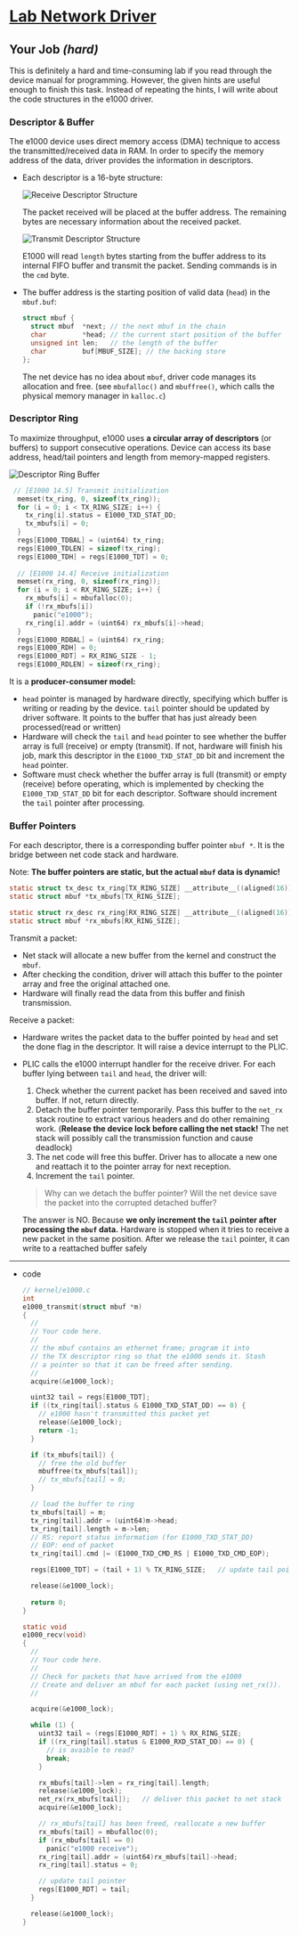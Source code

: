 # [Lab Network Driver](https://pdos.csail.mit.edu/6.828/2021/labs/net.html)

## Your Job *(hard)*

This is definitely a hard and time-consuming lab if you read through the device manual for programming. However, the given hints are useful enough to finish this task. Instead of repeating the hints, I will write about the code structures in the e1000 driver.

### Descriptor & Buffer

The e1000 device uses direct memory access (DMA) technique to access the transmitted/received data in RAM. In order to specify the memory address of the data, driver provides the information in descriptors.

- Each descriptor is a 16-byte structure:

    ![Receive Descriptor Structure](assets/recv-descriptor.png)

    The packet received will be placed at the buffer address. The remaining bytes are necessary information about the received packet.

    ![Transmit Descriptor Structure](assets/trans-descriptor.png)

    E1000 will read `length` bytes starting from the buffer address to its internal FIFO buffer and transmit the packet. Sending commands is in the `cmd` byte.

- The buffer address is the starting position of valid data (`head`) in the `mbuf.buf`:

    ```c
    struct mbuf {
      struct mbuf  *next; // the next mbuf in the chain
      char         *head; // the current start position of the buffer
      unsigned int len;   // the length of the buffer
      char         buf[MBUF_SIZE]; // the backing store
    };
    ```

    The net device has no idea about `mbuf`, driver code manages its allocation and free. (see `mbufalloc()` and `mbuffree()`, which calls the physical memory manager in `kalloc.c`)

### Descriptor Ring

To maximize throughput, e1000 uses **a circular array of descriptors** (or buffers) to support consecutive operations. Device can access its base address, head/tail pointers and length from memory-mapped registers.

![Descriptor Ring Buffer](assets/descriptor-ring.png)

```c
 // [E1000 14.5] Transmit initialization
  memset(tx_ring, 0, sizeof(tx_ring));
  for (i = 0; i < TX_RING_SIZE; i++) {
    tx_ring[i].status = E1000_TXD_STAT_DD;
    tx_mbufs[i] = 0;
  }
  regs[E1000_TDBAL] = (uint64) tx_ring;
  regs[E1000_TDLEN] = sizeof(tx_ring);
  regs[E1000_TDH] = regs[E1000_TDT] = 0;
  
  // [E1000 14.4] Receive initialization
  memset(rx_ring, 0, sizeof(rx_ring));
  for (i = 0; i < RX_RING_SIZE; i++) {
    rx_mbufs[i] = mbufalloc(0);
    if (!rx_mbufs[i])
      panic("e1000");
    rx_ring[i].addr = (uint64) rx_mbufs[i]->head;
  }
  regs[E1000_RDBAL] = (uint64) rx_ring;
  regs[E1000_RDH] = 0;
  regs[E1000_RDT] = RX_RING_SIZE - 1;
  regs[E1000_RDLEN] = sizeof(rx_ring);
```

It is a **producer-consumer model:**

- `head` pointer is managed by hardware directly, specifying which buffer is writing or reading by the device. `tail` pointer should be updated by driver software. It points to the buffer that has just already been processed(read or written)
- Hardware will check the `tail` and `head` pointer to see whether the buffer array is full (receive) or empty (transmit). If not, hardware will finish his job, mark this descriptor in the `E1000_TXD_STAT_DD` bit and increment the `head` pointer.
- Software must check whether the buffer array is full (transmit) or empty (receive) before operating, which is implemented by checking the `E1000_TXD_STAT_DD` bit for each descriptor. Software should increment the `tail` pointer after processing.

### Buffer Pointers

For each descriptor, there is a corresponding buffer pointer `mbuf *`. It is the bridge between net code stack and hardware.

Note: **The buffer pointers are static, but the actual `mbuf` data is dynamic!**

```c
static struct tx_desc tx_ring[TX_RING_SIZE] __attribute__((aligned(16)));
static struct mbuf *tx_mbufs[TX_RING_SIZE];

static struct rx_desc rx_ring[RX_RING_SIZE] __attribute__((aligned(16)));
static struct mbuf *rx_mbufs[RX_RING_SIZE];
```

Transmit a packet:

- Net stack will allocate a new buffer from the kernel and construct the `mbuf`.
- After checking the condition, driver will attach this buffer to the pointer array and free the original attached one.
- Hardware will finally read the data from this buffer and finish transmission.

Receive a packet:

- Hardware writes the packet data to the buffer pointed by `head` and set the done flag in the descriptor. It will raise a device interrupt to the PLIC.
- PLIC calls the e1000 interrupt handler for the receive driver. For each buffer lying between `tail` and `head`, the driver will:
    1. Check whether the current packet has been received and saved into buffer. If not, return directly.
    2. Detach the buffer pointer temporarily. Pass this buffer to the `net_rx` stack routine to extract various headers and do other remaining work. (**Release the device lock before calling the net stack!** The net stack will possibly call the transmission function and cause deadlock)
    3. The net code will free this buffer. Driver has to allocate a new one and reattach it to the pointer array for next reception.
    4. Increment the `tail` pointer.

    > Why can we detach the buffer pointer? Will the net device save the packet into the corrupted detached buffer?
    >

    The answer is NO. Because **we only increment the `tail` pointer after processing the `mbuf` data.** Hardware is stopped when it tries to receive a new packet in the same position. After we release the `tail` pointer, it can write to a reattached buffer safely

---

- code

    ```c
    // kernel/e1000.c
    int
    e1000_transmit(struct mbuf *m)
    {
      //
      // Your code here.
      //
      // the mbuf contains an ethernet frame; program it into
      // the TX descriptor ring so that the e1000 sends it. Stash
      // a pointer so that it can be freed after sending.
      //
      acquire(&e1000_lock);
    
      uint32 tail = regs[E1000_TDT];
      if ((tx_ring[tail].status & E1000_TXD_STAT_DD) == 0) {
        // e1000 hasn't transmitted this packet yet
        release(&e1000_lock);
        return -1;
      }
    
      if (tx_mbufs[tail]) {
        // free the old buffer
        mbuffree(tx_mbufs[tail]);
        // tx_mbufs[tail] = 0;
      }
    
      // load the buffer to ring
      tx_mbufs[tail] = m;
      tx_ring[tail].addr = (uint64)m->head;
      tx_ring[tail].length = m->len;
      // RS: report status information (for E1000_TXD_STAT_DD)
      // EOP: end of packet
      tx_ring[tail].cmd |= (E1000_TXD_CMD_RS | E1000_TXD_CMD_EOP);
    
      regs[E1000_TDT] = (tail + 1) % TX_RING_SIZE;   // update tail pointer
    
      release(&e1000_lock);
      
      return 0;
    }
    
    static void
    e1000_recv(void)
    {
      //
      // Your code here.
      //
      // Check for packets that have arrived from the e1000
      // Create and deliver an mbuf for each packet (using net_rx()).
      //
    
      acquire(&e1000_lock);
    
      while (1) {
        uint32 tail = (regs[E1000_RDT] + 1) % RX_RING_SIZE;
        if ((rx_ring[tail].status & E1000_RXD_STAT_DD) == 0) {
          // is avaible to read?
          break;
        }
    
        rx_mbufs[tail]->len = rx_ring[tail].length;
        release(&e1000_lock);
        net_rx(rx_mbufs[tail]);   // deliver this packet to net stack
        acquire(&e1000_lock);
    
        // rx_mbufs[tail] has been freed, reallocate a new buffer
        rx_mbufs[tail] = mbufalloc(0);
        if (rx_mbufs[tail] == 0)
          panic("e1000 receive");
        rx_ring[tail].addr = (uint64)rx_mbufs[tail]->head;
        rx_ring[tail].status = 0;
    
        // update tail pointer
        regs[E1000_RDT] = tail;
      }
    
      release(&e1000_lock);
    }
    ```
